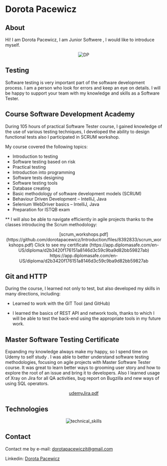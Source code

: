 # Dorota Pacewicz

## About
Hi! I am Dorota Pacewicz, I am Junior Softwere , I would like to introduce myself.
<center>
  
![DP](https://user-images.githubusercontent.com/102432811/161141172-4839ded2-c059-4374-b3df-0a08b7c60557.jpg)


</center>

## Testing
Software testing is very important part of the software development process.  I am a person who look for errors and keep an eye on details. I will be happy to support your team with my knowledge and skills as a Software Tester.

## Course Software Development Academy
During 105 hours of practical Software Tester course, I gained knowledge of the use of various testing techniques, I developed the ability to design functional tests also I participated in SCRUM workshop.


My course covered the following topics:
* Introduction to testing                 
* Software testing based on risk   
* Practical testing
* Introduction into programming 	
* Software tests designing 
* Software testing tools    
* Database creating
* Basic methodology of software development models (SCRUM)
* Behaviour Driven Development – IntelliJ, Java
* Selenium WebDriver basics – IntelliJ, Java
* Preparation for ISTQB exam 


** I will also be able to navigate efficiently in agile projects thanks to the classes introducing the Scrum methodology: 

<center>
[scrum_workshops.pdf](https://github.com/dorotapacewicz/Introduction/files/8392833/scrum_workshops.pdf)
Click to see my certificate (https://app.diplomasafe.com/en-US/diploma/d2b3420f176151a8146d3c59c9ba9d82bb59827ab)
https://app.diplomasafe.com/en-US/diploma/d2b3420f176151a8146d3c59c9ba9d82bb59827ab
</center>

## Git and HTTP

During the course, I learned not only to test, but also developed my skills in many directions, including:

* Learned to work with the GIT Tool (and GitHub)

* I learned the basics of REST API and network tools, thanks to which I will be able to test the back-end using the appropriate tools in my future work.

## Master Software Testing Certificate

Expanding my knowledge always make my happy, so I spend time on Udemy to self study . I was able to better understand software testing methodologies, focusing on agile projects with Master Software Tester course. It was great to learn better ways to grooming user story and how to explore the root of an issue and bring it to developers.
Also I learned usage of Xray on Jira for all QA activities, bug report on Bugzilla and new ways of using SQL operators.

<center>

[udemyJira.pdf](https://github.com/dorotapacewicz/Introduction/files/8392839/udemyJira.pdf)


</center>



## Technologies

<center>

![technical_skills](https://user-images.githubusercontent.com/102432811/161142080-a78a223c-d7b5-4d0c-942c-249992bcc287.jpg)
  

</center>



## Contact

Contact me by e-mail: dorotapacewiczit@gmail.com

Linkedin: [Dorota Pacewicz](http://www.linkedin.com)

